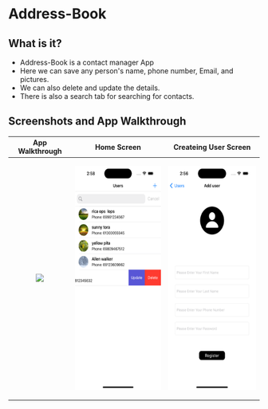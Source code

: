 # Address-Book

## What is it?
- Address-Book is a contact manager App
- Here we can save any person's name, phone number, Email, and pictures.
- We can also delete and update the details.
- There is also a search tab for searching for contacts.
  
<!---   <p align="center"><img src="UserCoreDataProject2.gif" height="450"/></p>   -->

## Screenshots and App Walkthrough

| App Walkthrough | Home Screen | Createing User Screen |
| --- | --- | --- |
| <p align="center"><img src="UserCoreDataProject2.gif" height="450"/></p> | <p align="center"><img src="All User.png" height="450"/></p> | <p align="center"><img src="Create User.png" height="450"/></p> |

